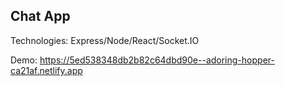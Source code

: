 ## Chat App 

Technologies: Express/Node/React/Socket.IO

Demo: https://5ed538348db2b82c64dbd90e--adoring-hopper-ca21af.netlify.app

